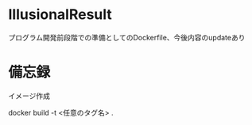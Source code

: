 # IllusionalResult

プログラム開発前段階での準備としてのDockerfile、今後内容のupdateあり

# 備忘録

イメージ作成

docker build -t <任意のタグ名> .
